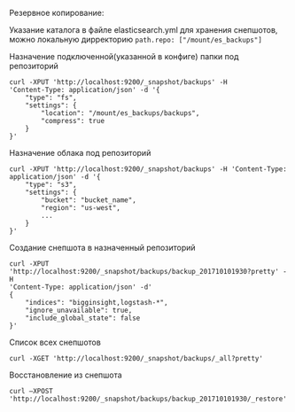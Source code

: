 Резервное копирование:

Указание каталога в файле elasticsearch.yml для хранения снепшотов, можно локальную дирректорию
```path.repo: ["/mount/es_backups"]```

Назначение подключенной(указанной в конфиге) папки под репозиторий
```
curl -XPUT 'http://localhost:9200/_snapshot/backups' -H
'Content-Type: application/json' -d '{
    "type": "fs",
    "settings": {
        "location": "/mount/es_backups/backups",
        "compress": true
    }
}'
```

Назначение облака под репозиторий
```
curl -XPUT 'http://localhost:9200/_snapshot/backups' -H 'Content-Type:
application/json' -d '{
    "type": "s3",
    "settings": {
        "bucket": "bucket_name",
        "region": "us-west",
        ...
    }
}'
```

Создание снепшота в назначенный репозиторий
```
curl -XPUT
'http://localhost:9200/_snapshot/backups/backup_201710101930?pretty' -H
'Content-Type: application/json' -d'
{
    "indices": "bigginsight,logstash-*",
    "ignore_unavailable": true,
    "include_global_state": false
}'
```
Список всех снепшотов
```
curl -XGET 'http://localhost:9200/_snapshot/backups/_all?pretty'
```

Восстановление из снепшота  
```
curl –XPOST 'http://localhost:9200/_snapshot/backups/backup_201710101930/_restore'
```

